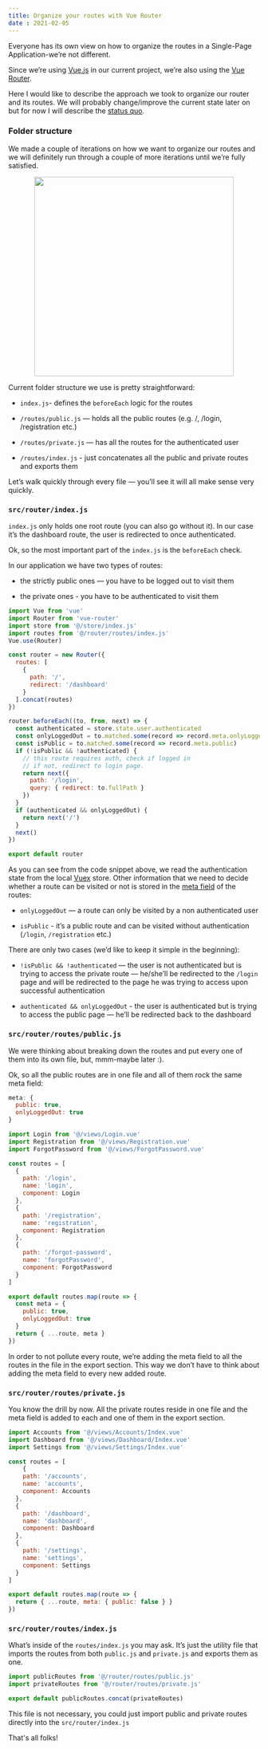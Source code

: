 ```yaml
---
title: Organize your routes with Vue Router
date : 2021-02-05
---
```

Everyone has its own view on how to organize the routes in a Single-Page Application-we’re not different.

Since we’re using [Vue.js](https://vuejs.org/) in our current project, we’re also using the [Vue Router](https://router.vuejs.org/).

Here I would like to describe the approach we took to organize our router and its routes. We will probably change/improve the current state later on but for now I will describe the [status quo](https://en.wikipedia.org/wiki/Status_quo).

<!-- more -->

### Folder structure

We made a couple of iterations on how we want to organize our routes and we will definitely run through a couple of more iterations until we’re fully satisfied.

<div style="text-align: center;">
  <img src="https://cdn-images-1.medium.com/max/2704/1*Pj1ezbBzQnG4NHlD0seaWg.png" width="400px" />
</div>

Current folder structure we use is pretty straightforward:

* `index.js`- defines the `beforeEach` logic for the routes

* `/routes/public.js` — holds all the public routes (e.g. /, /login, /registration etc.)

* `/routes/private.js` — has all the routes for the authenticated user

* `/routes/index.js` - just concatenates all the public and private routes and exports them

Let’s walk quickly through every file — you’ll see it will all make sense very quickly.

### `src/router/index.js`

`index.js` only holds one root route (you can also go without it). In our case it’s the dashboard route, the user is redirected to once authenticated.

Ok, so the most important part of the `index.js` is the `beforeEach` check.

In our application we have two types of routes:

* the strictly public ones — you have to be logged out to visit them

* the private ones - you have to be authenticated to visit them

```js
import Vue from 'vue'
import Router from 'vue-router'
import store from '@/store/index.js'
import routes from '@/router/routes/index.js'
Vue.use(Router)

const router = new Router({
  routes: [
    {
      path: '/',
      redirect: '/dashboard'
    }
  ].concat(routes)
})

router.beforeEach((to, from, next) => {
  const authenticated = store.state.user.authenticated
  const onlyLoggedOut = to.matched.some(record => record.meta.onlyLoggedOut)
  const isPublic = to.matched.some(record => record.meta.public)
  if (!isPublic && !authenticated) {
    // this route requires auth, check if logged in
    // if not, redirect to login page.
    return next({
      path: '/login',
      query: { redirect: to.fullPath }
    })
  }
  if (authenticated && onlyLoggedOut) {
    return next('/')
  }
  next()
})

export default router
```

As you can see from the code snippet above, we read the authentication state from the local [Vuex](https://vuex.vuejs.org/) store. Other information that we need to decide whether a route can be visited or not is stored in the [meta field](https://router.vuejs.org/guide/advanced/meta.html) of the routes:

* `onlyLoggedOut` — a route can only be visited by a non authenticated user

* `isPublic` - it’s a public route and can be visited without authentication (`/login`, `/registration` etc.)

There are only two cases (we’d like to keep it simple in the beginning):

* `!isPublic && !authenticated` — the user is not authenticated but is trying to access the private route — he/she’ll be redirected to the `/login` page and will be redirected to the page he was trying to access upon successful authentication

* `authenticated && onlyLoggedOut` - the user is authenticated but is trying to access the public page — he’ll be redirected back to the dashboard

### `src/router/routes/public.js`

We were thinking about breaking down the routes and put every one of them into its own file, but, mmm-maybe later :).

Ok, so all the public routes are in one file and all of them rock the same meta field:

```js
meta: {
  public: true,
  onlyLoggedOut: true
}
```

```js
import Login from '@/views/Login.vue'
import Registration from '@/views/Registration.vue'
import ForgotPassword from '@/views/ForgotPassword.vue'

const routes = [
  {
    path: '/login',
    name: 'login',
    component: Login
  },
  {
    path: '/registration',
    name: 'registration',
    component: Registration
  },
  {
    path: '/forgot-password',
    name: 'forgotPassword',
    component: ForgotPassword
  }
]

export default routes.map(route => {
  const meta = {
    public: true,
    onlyLoggedOut: true
  }
  return { ...route, meta }
})
```

In order to not pollute every route, we’re adding the meta field to all the routes in the file in the export section. This way we don’t have to think about adding the meta field to every new added route.

### `src/router/routes/private.js`

You know the drill by now. All the private routes reside in one file and the meta field is added to each and one of them in the export section.

```js
import Accounts from '@/views/Accounts/Index.vue'
import Dashboard from '@/views/Dashboard/Index.vue'
import Settings from '@/views/Settings/Index.vue'

const routes = [
    {
    path: '/accounts',
    name: 'accounts',
    component: Accounts
  },
  {
    path: '/dashboard',
    name: 'dashboard',
    component: Dashboard
  },
  {
    path: '/settings',
    name: 'settings',
    component: Settings
  }
]

export default routes.map(route => {
  return { ...route, meta: { public: false } }
})
```

### `src/router/routes/index.js`

What’s inside of the `routes/index.js` you may ask. It’s just the utility file that imports the routes from both `public.js` and `private.js` and exports them as one.

```js
import publicRoutes from '@/router/routes/public.js'
import privateRoutes from '@/router/routes/private.js'

export default publicRoutes.concat(privateRoutes)
```

This file is not necessary, you could just import public and private routes directly into the `src/router/index.js`

That's all folks!
